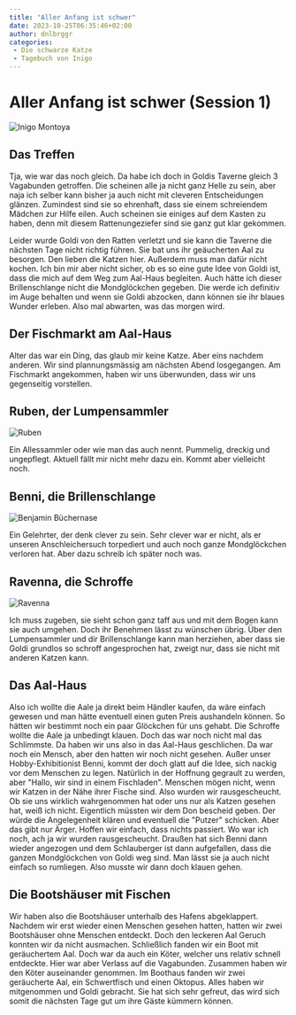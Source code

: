 ```yaml
---
title: "Aller Anfang ist schwer"
date: 2023-10-25T06:35:46+02:00
author: dnlbrggr
categories:
 - Die schwarze Katze
 - Tagebuch von Inigo
---
```


# Aller Anfang ist schwer (Session 1)

![Inigo Montoya](/uploads/token_daniel.webp)

## Das Treffen
Tja, wie war das noch gleich. Da habe ich doch in Goldis Taverne gleich 3 Vagabunden getroffen. Die scheinen alle ja nicht ganz Helle zu sein, aber naja ich selber kann bisher ja auch nicht mit cleveren Entscheidungen glänzen. Zumindest sind sie so ehrenhaft, dass sie einem schreiendem Mädchen zur Hilfe eilen. Auch scheinen sie einiges auf dem Kasten zu haben, denn mit diesem Rattenungeziefer sind sie ganz gut klar gekommen.

Leider wurde Goldi von den Ratten verletzt und sie kann die Taverne die nächsten Tage nicht richtig führen. Sie bat uns ihr geäucherten Aal zu besorgen. Den lieben die Katzen hier. Außerdem muss man dafür nicht kochen. Ich bin mir aber nicht sicher, ob es so eine gute Idee von Goldi ist, dass die mich auf dem Weg zum Aal-Haus begleiten. Auch hätte ich dieser Brillenschlange nicht die Mondglöckchen gegeben. Die werde ich definitiv im Auge behalten und wenn sie Goldi abzocken, dann können sie ihr blaues Wunder erleben. Also mal abwarten, was das morgen wird.

## Der Fischmarkt am Aal-Haus
Alter das war ein Ding, das glaub mir keine Katze. Aber eins nachdem anderen.
Wir sind plannungsmässig am nächsten Abend losgegangen. Am Fischmarkt angekommen, haben wir uns überwunden, dass wir uns gegenseitig vorstellen.

## Ruben, der Lumpensammler

![Ruben](/uploads/token_marcel.webp)

Ein Allessammler oder wie man das auch nennt. Pummelig, dreckig und ungepflegt. Aktuell fällt mir nicht mehr dazu ein. Kommt aber vielleicht noch.

## Benni, die Brillenschlange

![Benjamin Büchernase](/uploads/token_hans.webp)

Ein Gelehrter, der denk clever zu sein. Sehr clever war er nicht, als er unseren Anschleichersuch torpediert und auch noch ganze Mondglöckchen verloren hat. Aber dazu schreib ich später noch was.

## Ravenna, die Schroffe

![Ravenna](/uploads/token_bianca.webp)

Ich muss zugeben, sie sieht schon ganz taff aus und mit dem Bogen kann sie auch umgehen. Doch ihr Benehmen lässt zu wünschen übrig. Über den Lumpensammler und dir Brillenschlange kann man herziehen, aber dass sie Goldi grundlos so schroff angesprochen hat, zweigt nur, dass sie nicht mit anderen Katzen kann.

## Das Aal-Haus
Also ich wollte die Aale ja direkt beim Händler kaufen, da wäre einfach gewesen und man hätte eventuell einen guten Preis aushandeln können. So hätten wir bestimmt noch ein paar Glöckchen für uns gehabt. Die Schroffe wollte die Aale ja unbedingt klauen. Doch das war noch nicht mal das Schlimmste. 
Da haben wir uns also in das Aal-Haus geschlichen. Da war noch ein Mensch, aber den hatten wir noch nicht gesehen. Außer unser Hobby-Exhibitionist Benni, kommt der doch glatt auf die Idee, sich nackig vor dem Menschen zu legen. Natürlich in der Hoffnung gegrault zu werden, aber "Hallo, wir sind in einem Fischladen". Menschen mögen nicht, wenn wir Katzen in der Nähe ihrer Fische sind. Also wurden wir rausgescheucht. Ob sie uns wirklich wahrgenommen hat oder uns nur als Katzen gesehen hat, weiß ich nicht. Eigentlich müssten wir dem Don bescheid geben. Der würde die Angelegenheit klären und eventuell die "Putzer" schicken. Aber das gibt nur Ärger. Hoffen wir einfach, dass nichts passiert.
Wo war ich noch, ach ja wir wurden rausgescheucht.  Draußen hat sich Benni dann wieder angezogen und dem Schlauberger ist dann aufgefallen, dass die ganzen Mondglöckchen von Goldi weg sind. Man lässt sie ja auch nicht einfach so rumliegen. Also musste wir dann doch klauen gehen.

## Die Bootshäuser mit Fischen
Wir haben also die Bootshäuser unterhalb des Hafens abgeklappert. Nachdem wir erst wieder einen Menschen gesehen hatten, hatten wir zwei Bootshäuser ohne Menschen entdeckt. Doch den leckeren Aal Geruch konnten wir da nicht ausmachen. Schließlich fanden wir ein Boot mit geräuchertem Aal. Doch war da auch ein Köter, welcher uns relativ schnell entdeckte. Hier war aber Verlass auf die Vagabunden. Zusammen haben wir den Köter auseinander genommen. Im Boothaus fanden wir zwei geräucherte Aal, ein Schwertfisch und einen Oktopus. Alles haben wir mitgenommen und Goldi gebracht. Sie hat sich sehr gefreut, das wird sich somit die nächsten Tage gut um ihre Gäste kümmern können.
